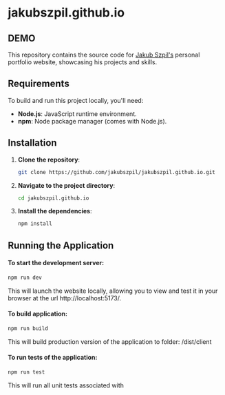 # jakubszpil.github.io

## DEMO

This repository contains the source code for [Jakub Szpil's](https://github.com/jakubszpil) personal portfolio website, showcasing his projects and skills.

## Requirements

To build and run this project locally, you'll need:

- **Node.js**: JavaScript runtime environment.
- **npm**: Node package manager (comes with Node.js).

## Installation

1. **Clone the repository**:

   ```bash
   git clone https://github.com/jakubszpil/jakubszpil.github.io.git
   ```

2. **Navigate to the project directory**:

   ```bash
   cd jakubszpil.github.io
   ```

3. **Install the dependencies**:

   ```bash
   npm install
   ```

## Running the Application

#### To start the development server:

```bash
npm run dev
```

This will launch the website locally, allowing you to view and test it in your browser at the url http://localhost:5173/.

#### To build application:

```bash
npm run build
```

This will build production version of the application to folder: /dist/client

#### To run tests of the application:

```bash
npm run test
```

This will run all unit tests associated with

